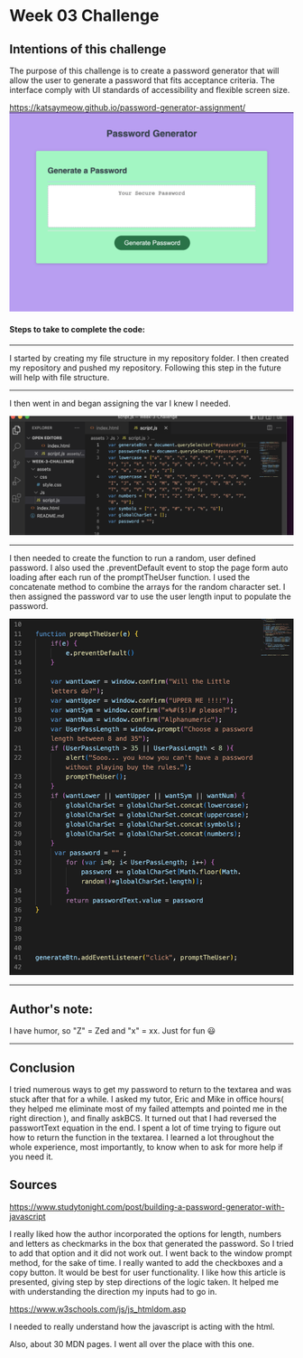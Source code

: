 # Week 03 Challenge

## Intentions of this challenge

The purpose of this challenge is to create a password generator that will allow the user to generate a password that fits acceptance criteria. The interface comply with UI standards of accessibility and flexible screen size. 

https://katsaymeow.github.io/password-generator-assignment/ 
![screenshot-of-deployment](./assets/img/screenshot-of-deployment.png)

#### Steps to take to complete the code:
*** 
I started by creating my file structure in my repository folder. I then created my repository and pushed my repository. Following this step in the future will help with file structure. 

***

I then went in and began assigning the var I knew I needed. 

![defined-var-ss](./assets/img/Defined-var.png)
***

I then needed to create the function to run a random, user defined password. I also used the .preventDefault event to stop the page form auto loading after each run of the promptTheUser function. I used the concatenate method to combine the arrays for the random character set. I then assigned the password var to use the user length input to populate the password. 

![creating-the-function](./assets/img/creating-the%20function.png)
***
## Author's note:
I have humor, so "Z" = Zed and "x" = xx. Just for fun 😃
***

## Conclusion

I tried numerous ways to get my password to return to the textarea and was stuck after that for a while. I asked my tutor, Eric and Mike in office hours( they helped me eliminate most of my failed attempts and pointed me in the right direction ), and finally askBCS. It turned out that I had reversed the passwortText equation in the end. I spent a lot of time trying to figure out how to return the function in the textarea. I learned a lot throughout the whole experience, most importantly, to know when to ask for more help if you need it. 


## Sources 

https://www.studytonight.com/post/building-a-password-generator-with-javascript

I really liked how the author incorporated the options for length, numbers and letters as checkmarks in the box that generated the password. So I tried to add that option and it did not work out. I went back to the window prompt method, for the sake of time. I really wanted to add the checkboxes and a copy button. It would be best for user functionality. I like how this article is presented, giving step by step directions of the logic taken. It helped me with understanding the direction my inputs had to go in. 

https://www.w3schools.com/js/js_htmldom.asp 

I needed to really understand how the javascript is acting with the html.

Also, about 30 MDN pages. I went all over the place with this one. 
